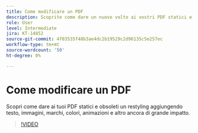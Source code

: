 ```yaml
---
title: Come modificare un PDF
description: Scoprite come dare un nuovo volto ai vostri PDF statici e obsoleti aggiungendo testi, immagini, marchi, colori, animazioni e altro ancora accattivanti
role: User
level: Intermediate
jira: KT-14852
source-git-commit: 4f03535f48b3ae4dc2b19529c2d96135c5e257ec
workflow-type: tm+mt
source-wordcount: '50'
ht-degree: 0%

---
```


# Come modificare un PDF

Scopri come dare ai tuoi PDF statici e obsoleti un restyling aggiungendo testo, immagini, marchi, colori, animazioni e altro ancora di grande impatto.

>[!VIDEO](https://video.tv.adobe.com/v/3427024?quality=12&learn=on&hidetitle=true)
